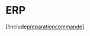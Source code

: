 # ERP

[!include[preparationcommande](erp.preparationcommande.autogen.md)]
































































































